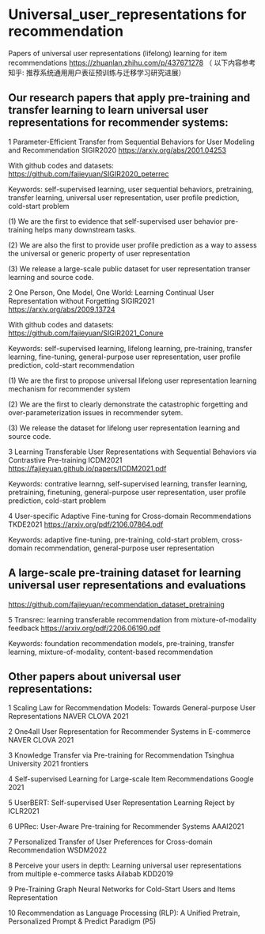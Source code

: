 # Universal_user_representations for recommendation

Papers of universal user representations (lifelong) learning for item recommendations https://zhuanlan.zhihu.com/p/437671278 （ 以下内容参考知乎: 推荐系统通用用户表征预训练与迁移学习研究进展）

## Our research papers that apply pre-training and transfer learning to learn universal user representations for recommender systems:

1 Parameter-Efficient Transfer from Sequential Behaviors for User Modeling and Recommendation SIGIR2020 https://arxiv.org/abs/2001.04253 

With github codes and datasets: https://github.com/fajieyuan/SIGIR2020_peterrec

Keywords: self-supervised learning, user sequential behaviors, pretraining, transfer learning, universal user representation, user profile prediction, cold-start problem

(1) We are the first to evidence that self-supervised user behavior pre-training helps many downstream tasks.

(2) We are also the first to provide user profile prediction as a way to assess the universal or generic property of user representation

(3) We release a large-scale public dataset for user representation transer learning and source code.

2 One Person, One Model, One World: Learning Continual User Representation without Forgetting SIGIR2021 https://arxiv.org/abs/2009.13724 

With github codes and datasets: https://github.com/fajieyuan/SIGIR2021_Conure

Keywords: self-supervised learning, lifelong learning, pre-training, transfer learning, fine-tuning,  general-purpose user representation, user profile prediction, cold-start recommendation

(1) We are the first to propose universal lifelong user representation learning mechanism for recommender system

(2) We are the first to clearly demonstrate the catastrophic forgetting and over-parameterization issues in recommender sytem.

(3) We release the dataset for lifelong user representation learning and source code.

3 Learning Transferable User Representations with Sequential Behaviors via Contrastive Pre-training ICDM2021 https://fajieyuan.github.io/papers/ICDM2021.pdf

Keywords: contrative learnng, self-supervised learning, transfer learning, pretraining, finetuning,  general-purpose user representation, user profile prediction, cold-start problem

4 User-specific Adaptive Fine-tuning for Cross-domain Recommendations TKDE2021 https://arxiv.org/pdf/2106.07864.pdf

Keywords: adaptive fine-tuning, pre-training, cold-start problem, cross-domain recommendation,  general-purpose  user representation

## A large-scale pre-training dataset for learning universal user representations and evaluations

https://github.com/fajieyuan/recommendation_dataset_pretraining

5 Transrec: learning transferable recommendation from mixture-of-modality feedback  https://arxiv.org/pdf/2206.06190.pdf

Keywords: foundation recommendation models, pre-training, transfer learning, mixture-of-modality, content-based recommendation


##  Other papers about universal user representations:

1 Scaling Law for Recommendation Models: Towards General-purpose User Representations  NAVER CLOVA 2021

2 One4all User Representation for Recommender Systems in E-commerce NAVER CLOVA 2021

3 Knowledge Transfer via Pre-training for Recommendation Tsinghua University 2021 frontiers

4 Self-supervised Learning for Large-scale Item Recommendations Google 2021

5 UserBERT: Self-supervised User Representation Learning Reject by ICLR2021

6 UPRec: User-Aware Pre-training for Recommender Systems AAAI2021

7 Personalized Transfer of User Preferences for Cross-domain Recommendation WSDM2022

8 Perceive your users in depth: Learning universal user representations from multiple e-commerce tasks Ailabab KDD2019

9 Pre-Training Graph Neural Networks for Cold-Start Users and Items Representation

10 Recommendation as Language Processing (RLP): A Unified Pretrain, Personalized Prompt & Predict Paradigm (P5)

